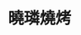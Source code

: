 ---
title: "曉璘燒烤"
description: "曉璘燒烤"
layout: shop
keywords:
  - 美食競賽
  - 台灣美食
  - 美食精選
datePublished: "2025-06-30"
dateModified: "2025-07-04"
city: "台南市"
district: "中西區"
address: "台南市中西區國華街三段203號"
phone: "062261974"
geo: "22.998320254575674, 120.19895181891286"
google_map: "https://maps.app.goo.gl/Ja6BqqAMwiyeLe9R8"
footinder: "https://footinder.com.tw/%E5%8F%B0%E5%8D%97%E5%B8%82%E4%B8%AD%E8%A5%BF%E5%8D%80/103858/"
official: "https://www.facebook.com/lin2261974/"
award:
  - name: "500盤"
    year: "2024"
    entries:
      - dishes:
          - "烤雞翅"

---